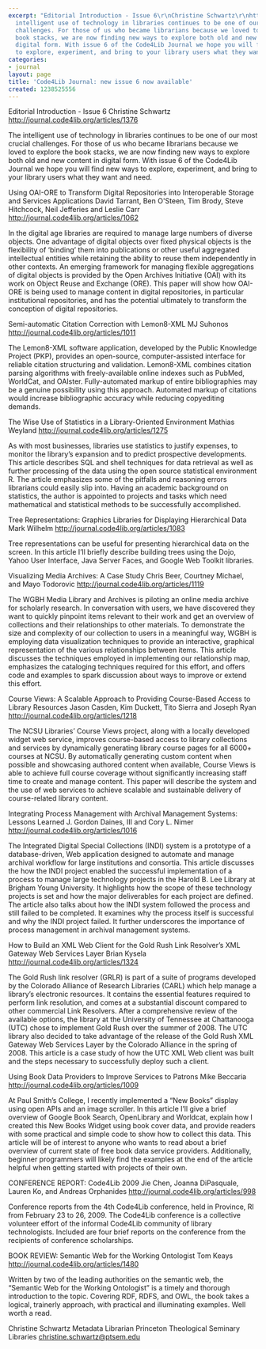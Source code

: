 ```yaml
---
excerpt: "Editorial Introduction - Issue 6\r\nChristine Schwartz\r\nhttp://journal.code4lib.org/articles/1376\r\n\r\nThe
  intelligent use of technology in libraries continues to be one of our most crucial
  challenges. For those of us who became librarians because we loved to explore the
  book stacks, we are now finding new ways to explore both old and new content in
  digital form. With issue 6 of the Code4Lib Journal we hope you will find new ways
  to explore, experiment, and bring to your library users what they want and need.\r\n\r"
categories:
- journal
layout: page
title: 'Code4Lib Journal: new issue 6 now available'
created: 1238525556
---
```

Editorial Introduction - Issue 6
Christine Schwartz
http://journal.code4lib.org/articles/1376

The intelligent use of technology in libraries continues to be one of our most crucial challenges. For those of us who became librarians because we loved to explore the book stacks, we are now finding new ways to explore both old and new content in digital form. With issue 6 of the Code4Lib Journal we hope you will find new ways to explore, experiment, and bring to your library users what they want and need.

Using OAI-ORE to Transform Digital Repositories into Interoperable Storage and Services Applications 
David Tarrant, Ben O'Steen, Tim Brody, Steve Hitchcock, Neil Jefferies and Leslie Carr
http://journal.code4lib.org/articles/1062

In the digital age libraries are required to manage large numbers of diverse objects. One advantage of digital objects over fixed physical objects is the flexibility of ‘binding’ them into publications or other useful aggregated intellectual entities while retaining the ability to reuse them independently in other contexts. An emerging framework for managing flexible aggregations of digital objects is provided by the Open Archives Initiative (OAI) with its work on Object Reuse and Exchange (ORE). This paper will show how OAI-ORE is being used to manage content in digital repositories, in particular institutional repositories, and has the potential ultimately to transform the conception of digital repositories.

Semi-automatic Citation Correction with Lemon8-XML 
MJ Suhonos
http://journal.code4lib.org/articles/1011

The Lemon8-XML software application, developed by the Public Knowledge Project (PKP), provides an open-source, computer-assisted interface for reliable citation structuring and validation. Lemon8-XML combines citation parsing algorithms with freely-available online indexes such as PubMed, WorldCat, and OAIster. Fully-automated markup of entire bibliographies may be a genuine possibility using this approach.
Automated markup of citations would increase bibliographic accuracy while reducing copyediting demands.

The Wise Use of Statistics in a Library-Oriented Environment 
Mathias Weyland
http://journal.code4lib.org/articles/1275

As with most businesses, libraries use statistics to justify expenses, to monitor the library’s expansion and to predict prospective developments. This article describes SQL and shell techniques for data retrieval as well as further processing of the data using the open source statistical environment R. The article emphasizes some of the pitfalls and reasoning errors librarians could easily slip into.
Having an academic background on statistics, the author is appointed to projects and tasks which need mathematical and statistical methods to be successfully accomplished.

Tree Representations: Graphics Libraries for Displaying Hierarchical Data 
Mark Wilhelm
http://journal.code4lib.org/articles/1083

Tree representations can be useful for presenting hierarchical data on the screen. In this article I’ll briefly describe building trees using the Dojo, Yahoo User Interface, Java Server Faces, and Google Web Toolkit libraries.

Visualizing Media Archives: A Case Study 
Chris Beer, Courtney Michael, and Mayo Todorovic
http://journal.code4lib.org/articles/1119

The WGBH Media Library and Archives is piloting an online media archive for scholarly research. In conversation with users, we have discovered they want to quickly pinpoint items relevant to their work and get an overview of collections and their relationships to other materials. To demonstrate the size and complexity of our collection to users in a meaningful way, WGBH is employing data visualization techniques to provide an interactive, graphical representation of the various relationships between items. This article discusses the techniques employed in implementing our relationship map, emphasizes the cataloging techniques required for this effort, and offers code and examples to spark discussion about ways to improve or extend this effort.

Course Views: A Scalable Approach to Providing Course-Based Access to Library Resources 
Jason Casden, Kim Duckett, Tito Sierra and Joseph Ryan
http://journal.code4lib.org/articles/1218

The NCSU Libraries’ Course Views project, along with a locally developed widget web service, improves course-based access to library collections and services by dynamically generating library course pages for all 6000+ courses at NCSU. By automatically generating custom content when possible and showcasing authored content when available, Course Views is able to achieve full course coverage without significantly increasing staff time to create and manage content. This paper will describe the system and the use of web services to achieve scalable and sustainable delivery of course-related library content.

Integrating Process Management with Archival Management Systems: Lessons Learned 
J. Gordon Daines, III and Cory L. Nimer
http://journal.code4lib.org/articles/1016

The Integrated Digital Special Collections (INDI) system is a prototype of a database-driven, Web application designed to automate and manage archival workflow for large institutions and consortia.
This article discusses the how the INDI project enabled the successful implementation of a process to manage large technology projects in the Harold B. Lee Library at Brigham Young University. It highlights how the scope of these technology projects is set and how the major deliverables for each project are defined. The article also talks about how the INDI system followed the process and still failed to be completed. It examines why the process itself is successful and why the INDI project failed. It further underscores the importance of process management in archival management systems.

How to Build an XML Web Client for the Gold Rush Link Resolver’s XML Gateway Web Services Layer 
Brian Kysela
http://journal.code4lib.org/articles/1324

The Gold Rush link resolver (GRLR) is part of a suite of programs developed by the Colorado Alliance of Research Libraries (CARL) which help manage a library’s electronic resources. It contains the essential features required to perform link resolution, and comes at a substantial discount compared to other commercial Link Resolvers.
After a comprehensive review of the available options, the library at the University of Tennessee at Chattanooga (UTC) chose to implement Gold Rush over the summer of 2008. The UTC library also decided to take advantage of the release of the Gold Rush XML Gateway Web Services Layer by the Colorado Alliance in the spring of 2008. This article is a case study of how the UTC XML Web client was built and the steps necessary to successfully deploy such a client.

Using Book Data Providers to Improve Services to Patrons 
Mike Beccaria
http://journal.code4lib.org/articles/1009

At Paul Smith’s College, I recently implemented a “New Books” display using open APIs and an image scroller. In this article I’ll give a brief overview of Google Book Search, OpenLibrary and Worldcat, explain how I created this New Books Widget using book cover data, and provide readers with some practical and simple code to show how to collect this data. This article will be of interest to anyone who wants to read about a brief overview of current state of free book data service providers. Additionally, beginner programmers will likely find the examples at the end of the article helpful when getting started with projects of their own.

CONFERENCE REPORT: Code4Lib 2009
Jie Chen, Joanna DiPasquale, Lauren Ko, and Andreas Orphanides
http://journal.code4lib.org/articles/998

Conference reports from the 4th Code4Lib conference, held in Province, RI from February 23 to 26, 2009. The Code4Lib conference is a collective volunteer effort of the informal Code4Lib community of library technologists. Included are four brief reports on the conference from the recipients of conference scholarships.

BOOK REVIEW: Semantic Web for the Working Ontologist 
Tom Keays 
http://journal.code4lib.org/articles/1480

Written by two of the leading authorities on the semantic web, the “Semantic Web for the Working Ontologist” is a timely and thorough introduction to the topic. Covering RDF, RDFS, and OWL, the book takes a logical, trainerly approach, with practical and illuminating examples. Well worth a read.


Christine Schwartz
Metadata Librarian
Princeton Theological Seminary Libraries 
christine.schwartz@ptsem.edu

